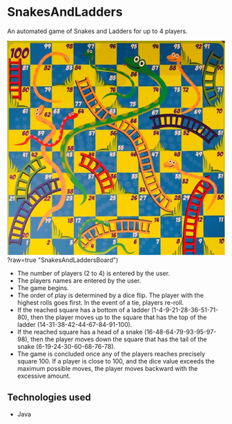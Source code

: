 # SnakesAndLadders
An automated game of Snakes and Ladders for up to 4 players.


![Snakes and Ladders Board](https://github.com/brandonlr09/SnakesAndLadders/blob/main/snakesandladders.png)?raw=true "SnakesAndLaddersBoard")


- The number of players (2 to 4) is entered by the user.
- The players names are entered by the user.
- The game begins.
- The order of play is determined by a dice flip. The player with the highest rolls goes first. In the event of a tie, players re-roll.
- If the reached square has a bottom of a ladder (1-4-9-21-28-36-51-71-80), then the player moves up to the square that has the top of the ladder (14-31-38-42-44-67-84-91-100).
- If the reached square has a head of a snake (16-48-64-79-93-95-97-98), then the player moves down the square that has the tail of the snake (6-19-24-30-60-68-76-78).
- The game is concluded once any of the players reaches precisely square 100. If a player is close to 100, and the dice value exceeds the maximum possible moves, the player moves
backward with the excessive amount.


Technologies used
---------------------
- Java
